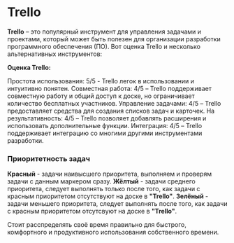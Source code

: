 # Trello
  **Trello** – это популярный инструмент для управления задачами и проектами, который может быть полезен для организации разработки программного обеспечения (ПО). Вот оценка Trello и несколько альтернативных инструментов:

 **Оценка Trello:**

Простота использования: 5/5 - Trello легок в использовании и интуитивно понятен.
Совместная работа: 4/5 – Trello поддерживает совместную работу и общий доступ к доске, но ограничивает количество бесплатных участников.
Управление задачами: 4/5 – Trello предоставляет средства для создания списков задач и карточек.
На результативность: 4/5 – Trello позволяет добавлять расширения и использовать дополнительные функции.
Интеграция: 4/5 – Trello поддерживает интеграцию со многими другими инструментами разработки.

### Приоритетность задач

**Красный** - задачи наивысшего приоритета, выполняем и проверям задачи с данным маркером сразу.
**Жёлтый** - задачи среднего приоритета, следует выполнять только после того, как задачи с красным приоритетом отсутствуют на доске в **"Trello"**.
**Зелёный** - задачи меньшего приоритета, следует выполнять после того, как задачи с красным приоритетом отсутсвуют на доске в **"Trello"**.

Стоит расспределять своё время правильно для быстрого, комфортного и продуктивного использования собственного времени.

